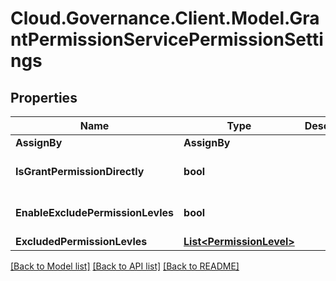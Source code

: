 # Cloud.Governance.Client.Model.GrantPermissionServicePermissionSettings
## Properties

Name | Type | Description | Notes
------------ | ------------- | ------------- | -------------
**AssignBy** | **AssignBy** |  | [optional] 
**IsGrantPermissionDirectly** | **bool** |  | [optional] [default to false]
**EnableExcludePermissionLevles** | **bool** |  | [optional] [default to false]
**ExcludedPermissionLevles** | [**List&lt;PermissionLevel&gt;**](PermissionLevel.md) |  | [optional] 

[[Back to Model list]](../README.md#documentation-for-models) [[Back to API list]](../README.md#documentation-for-api-endpoints) [[Back to README]](../README.md)

